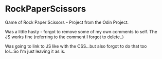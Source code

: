 # RockPaperScissors
Game of Rock Paper Scissors - Project from the Odin Project.

Was a little hasty - forgot to remove some of my own comments to self.
The JS works fine (referring to the comment I forgot to delete..)

Was going to link to JS like with the CSS...but also forgot to do that too lol...So I'm just leaving it as is.
